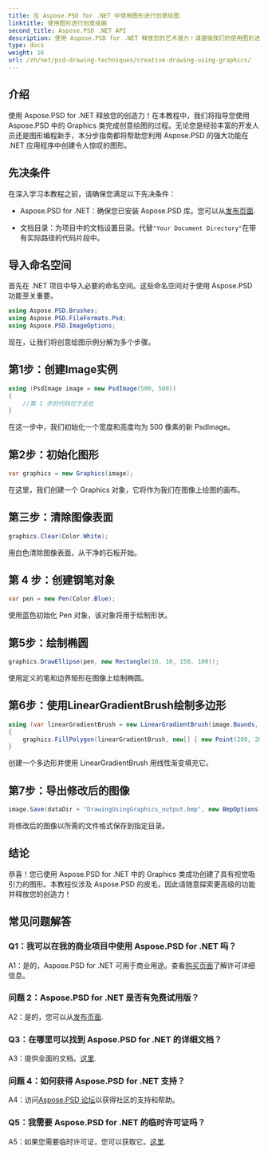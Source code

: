 ```yaml
---
title: 在 Aspose.PSD for .NET 中使用图形进行创意绘图
linktitle: 使用图形进行创意绘画
second_title: Aspose.PSD .NET API
description: 使用 Aspose.PSD for .NET 释放您的艺术潜力！请遵循我们的使用图形进行创意绘图的教程。
type: docs
weight: 16
url: /zh/net/psd-drawing-techniques/creative-drawing-using-graphics/
---
```

## 介绍

使用 Aspose.PSD for .NET 释放您的创造力！在本教程中，我们将指导您使用 Aspose.PSD 中的 Graphics 类完成创意绘图的过程。无论您是经验丰富的开发人员还是图形编程新手，本分步指南都将帮助您利用 Aspose.PSD 的强大功能在 .NET 应用程序中创建令人惊叹的图形。

## 先决条件

在深入学习本教程之前，请确保您满足以下先决条件：

-  Aspose.PSD for .NET：确保您已安装 Aspose.PSD 库。您可以从[发布页面](https://releases.aspose.com/psd/net/).

- 文档目录：为项目中的文档设置目录。代替`"Your Document Directory"`在带有实际路径的代码片段中。

## 导入命名空间

首先在 .NET 项目中导入必要的命名空间。这些命名空间对于使用 Aspose.PSD 功能至关重要。

```csharp
using Aspose.PSD.Brushes;
using Aspose.PSD.FileFormats.Psd;
using Aspose.PSD.ImageOptions;
```

现在，让我们将创意绘图示例分解为多个步骤。

## 第1步：创建Image实例

```csharp
using (PsdImage image = new PsdImage(500, 500))
{
    //第 1 步的代码位于此处
}
```

在这一步中，我们初始化一个宽度和高度均为 500 像素的新 PsdImage。

## 第2步：初始化图形

```csharp
var graphics = new Graphics(image);
```

在这里，我们创建一个 Graphics 对象，它将作为我们在图像上绘图的画布。

## 第三步：清除图像表面

```csharp
graphics.Clear(Color.White);
```

用白色清除图像表面，从干净的石板开始。

## 第 4 步：创建钢笔对象

```csharp
var pen = new Pen(Color.Blue);
```

使用蓝色初始化 Pen 对象，该对象将用于绘制形状。

## 第5步：绘制椭圆

```csharp
graphics.DrawEllipse(pen, new Rectangle(10, 10, 150, 100));
```

使用定义的笔和边界矩形在图像上绘制椭圆。

## 第6步：使用LinearGradientBrush绘制多边形

```csharp
using (var linearGradientBrush = new LinearGradientBrush(image.Bounds, Color.Red, Color.White, 45f))
{
    graphics.FillPolygon(linearGradientBrush, new[] { new Point(200, 200), new Point(400, 200), new Point(250, 350) });
}
```

创建一个多边形并使用 LinearGradientBrush 用线性渐变填充它。

## 第7步：导出修改后的图像

```csharp
image.Save(dataDir + "DrawingUsingGraphics_output.bmp", new BmpOptions());
```

将修改后的图像以所需的文件格式保存到指定目录。

## 结论

恭喜！您已使用 Aspose.PSD for .NET 中的 Graphics 类成功创建了具有视觉吸引力的图形。本教程仅涉及 Aspose.PSD 的皮毛，因此请随意探索更高级的功能并释放您的创造力！

## 常见问题解答

### Q1：我可以在我的商业项目中使用 Aspose.PSD for .NET 吗？

A1：是的，Aspose.PSD for .NET 可用于商业用途。查看[购买页面](https://purchase.aspose.com/buy)了解许可详细信息。

### 问题 2：Aspose.PSD for .NET 是否有免费试用版？

A2：是的，您可以从[发布页面](https://releases.aspose.com/).

### Q3：在哪里可以找到 Aspose.PSD for .NET 的详细文档？

A3：提供全面的文档。[这里](https://reference.aspose.com/psd/net/).

### 问题 4：如何获得 Aspose.PSD for .NET 支持？

 A4：访问[Aspose.PSD 论坛](https://forum.aspose.com/c/psd/34)以获得社区的支持和帮助。

### Q5：我需要 Aspose.PSD for .NET 的临时许可证吗？

 A5：如果您需要临时许可证，您可以获取它。[这里](https://purchase.aspose.com/temporary-license/).
